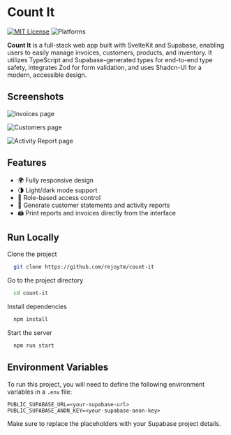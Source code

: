 
# Count It

[![MIT License](https://img.shields.io/badge/License-MIT-green.svg)](https://choosealicense.com/licenses/mit/)
![Platforms](https://img.shields.io/badge/Platform-Web-blue.svg)

**Count It** is a full-stack web app built with SvelteKit and Supabase, enabling users to easily manage invoices, customers, products, and inventory. It utilizes TypeScript and Supabase-generated types for end-to-end type safety, integrates Zod for form validation, and uses Shadcn-UI for a modern, accessible design.

## Screenshots

![Invoices page](https://res.cloudinary.com/dnwasepdv/image/upload/w_1920/v1741931861/git/count-it/invoices_nvnyeq.png)

![Customers page](https://res.cloudinary.com/dnwasepdv/image/upload/v1741936517/git/count-it/customers_bikkvv.png)

![Activity Report page](https://res.cloudinary.com/dnwasepdv/image/upload/w_1920/v1741936839/git/count-it/activity_report_hikugb.png)


## Features

- 🌍 Fully responsive design
- 🌗 Light/dark mode support
- 🔑 Role-based access control
- 📑 Generate customer statements and activity reports
- 🖨️ Print reports and invoices directly from the interface


## Run Locally

Clone the project

```bash
  git clone https://github.com/rejoytm/count-it
```

Go to the project directory

```bash
  cd count-it
```

Install dependencies

```bash
  npm install
```

Start the server

```bash
  npm run start
```


## Environment Variables

To run this project, you will need to define the following environment variables in a `.env` file:

```
PUBLIC_SUPABASE_URL=<your-supabase-url>
PUBLIC_SUPABASE_ANON_KEY=<your-supabase-anon-key>
```

Make sure to replace the placeholders with your Supabase project details.
